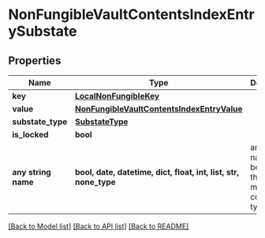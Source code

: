 # NonFungibleVaultContentsIndexEntrySubstate


## Properties
Name | Type | Description | Notes
------------ | ------------- | ------------- | -------------
**key** | [**LocalNonFungibleKey**](LocalNonFungibleKey.md) |  | 
**value** | [**NonFungibleVaultContentsIndexEntryValue**](NonFungibleVaultContentsIndexEntryValue.md) |  | 
**substate_type** | [**SubstateType**](SubstateType.md) |  | 
**is_locked** | **bool** |  | 
**any string name** | **bool, date, datetime, dict, float, int, list, str, none_type** | any string name can be used but the value must be the correct type | [optional]

[[Back to Model list]](../README.md#documentation-for-models) [[Back to API list]](../README.md#documentation-for-api-endpoints) [[Back to README]](../README.md)


